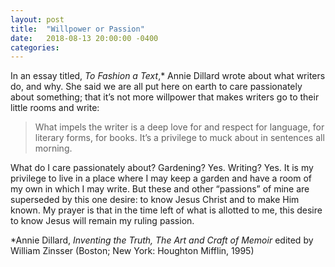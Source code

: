 ```yaml
---
layout: post
title:  "Willpower or Passion"
date:   2018-08-13 20:00:00 -0400
categories:
---
```

In an essay titled, *To Fashion a Text*,\* Annie Dillard wrote about what writers do,
and why. She said we are all put here on earth to care passionately about
something; that it’s not more willpower that makes writers go to their little rooms
and write:

> What impels the writer is a deep love for and respect for language, for literary
forms, for books. It’s a privilege to muck about in sentences all morning.

What do I care passionately about? Gardening? Yes. Writing? Yes. It is my
privilege to live in a place where I may keep a garden and have a room of my own
in which I may write. But these and other “passions” of mine are superseded by
this one desire: to know Jesus Christ and to make Him known. My prayer is that in
the time left of what is allotted to me, this desire to know Jesus will remain my
ruling passion.

<p style="font-size: 14px">*Annie Dillard, <em>Inventing the Truth, The Art and Craft of Memoir</em> edited by William Zinsser (Boston; New
York: Houghton Mifflin, 1995)</p>